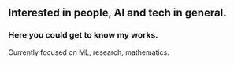 ## Interested in people, AI and tech in general. 
### Here you could get to know my works.
Currently focused on ML, research, mathematics.
